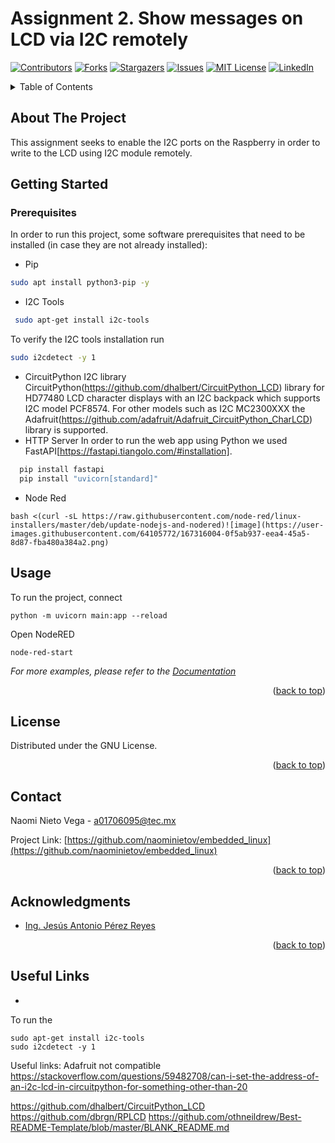 # Assignment 2. Show messages on LCD via I2C remotely

<div id="top"></div>

<!-- PROJECT SHIELDS -->
[![Contributors][contributors-shield]][contributors-url]
[![Forks][forks-shield]][forks-url]
[![Stargazers][stars-shield]][stars-url]
[![Issues][issues-shield]][issues-url]
[![MIT License][license-shield]][license-url]
[![LinkedIn][linkedin-shield]][linkedin-url]

<!-- TABLE OF CONTENTS -->
<details>
  <summary>Table of Contents</summary>
  <ol>
    <li>
      <a href="#about-the-project">About The Project</a>
    </li>
    <li>
      <a href="#getting-started">Getting Started</a>
      <ul>
        <li><a href="#prerequisites">Prerequisites</a></li>
        <li><a href="#installation">Installation</a></li>
      </ul>
    </li>
    <li><a href="#usage">Usage</a></li>
    <li><a href="#roadmap">Roadmap</a></li>
    <li><a href="#contributing">Contributing</a></li>
    <li><a href="#license">License</a></li>
    <li><a href="#contact">Contact</a></li>
    <li><a href="#acknowledgments">Acknowledgments</a></li>
  </ol>
</details>

<!-- ABOUT THE PROJECT -->
## About The Project

This assignment seeks to enable the I2C ports on the Raspberry in order to write to the LCD using I2C module remotely. 

<!-- GETTING STARTED -->
## Getting Started

### Prerequisites

In order to run this project, some software prerequisites that need to be installed (in case they are not already installed):

* Pip
```sh
sudo apt install python3-pip -y
```
* I2C Tools
```sh
 sudo apt-get install i2c-tools
  ```
 To verify the I2C tools installation run 
 ```sh 
 sudo i2cdetect -y 1 
 ```
* CircuitPython I2C library
CircuitPython(https://github.com/dhalbert/CircuitPython_LCD) library for HD77480 LCD character displays with an I2C backpack which supports I2C model PCF8574. For other models such as I2C MC2300XXX the Adafruit(https://github.com/adafruit/Adafruit_CircuitPython_CharLCD) library is supported. 
* HTTP Server
In order to run the web app using Python we used FastAPI[https://fastapi.tiangolo.com/#installation].
```sh
  pip install fastapi
  pip install "uvicorn[standard]"
  ```
* Node Red
```
bash <(curl -sL https://raw.githubusercontent.com/node-red/linux-installers/master/deb/update-nodejs-and-nodered)![image](https://user-images.githubusercontent.com/64105772/167316004-0f5ab937-eea4-45a5-8d87-fba480a384a2.png)
```

<!-- USAGE EXAMPLES -->
## Usage

To run the project, connect 
```
python -m uvicorn main:app --reload
```
Open NodeRED
```
node-red-start

```

_For more examples, please refer to the [Documentation](https://example.com)_

<p align="right">(<a href="#top">back to top</a>)</p>



<!-- LICENSE -->
## License

Distributed under the GNU License. 

<p align="right">(<a href="#top">back to top</a>)</p>



<!-- CONTACT -->
## Contact

Naomi Nieto Vega - a01706095@tec.mx

Project Link: [https://github.com/naominietov/embedded_linux](https://github.com/naominietov/embedded_linux)

<p align="right">(<a href="#top">back to top</a>)</p>



<!-- ACKNOWLEDGMENTS -->
## Acknowledgments

* [Ing. Jesús Antonio Pérez Reyes](antonio.perez@tec.mx)

<p align="right">(<a href="#top">back to top</a>)</p>


## Useful Links

*

<!-- MARKDOWN LINKS & IMAGES -->
<!-- https://www.markdownguide.org/basic-syntax/#reference-style-links -->
[contributors-shield]: https://img.shields.io/github/contributors/naominietov/embedded_linux.svg?style=for-the-badge
[contributors-url]: https://github.com/naominietov/embedded_linux/graphs/contributors
[forks-shield]: https://img.shields.io/github/forks/naominietov/embedded_linux.svg?style=for-the-badge
[forks-url]: https://github.com/naominietov/embedded_linux/network/members
[stars-shield]: https://img.shields.io/github/stars/naominietov/embedded_linux.svg?style=for-the-badge
[stars-url]: https://github.com/naominietov/embedded_linux/stargazers
[issues-shield]: https://img.shields.io/github/issues/naominietov/embedded_linux.svg?style=for-the-badge
[issues-url]: https://github.com/naominietov/embedded_linux/issues
[license-shield]: https://img.shields.io/github/license/naominietov/embedded_linux.svg?style=for-the-badge
[license-url]: https://github.com/naominietov/embedded_linux/blob/master/LICENSE.txt
[linkedin-shield]: https://img.shields.io/badge/-LinkedIn-black.svg?style=for-the-badge&logo=linkedin&colorB=555
[linkedin-url]: https://www.linkedin.com/in/naominietov/
[product-screenshot]: images/screenshot.png

To run the 
```
sudo apt-get install i2c-tools
sudo i2cdetect -y 1
```


Useful links:
Adafruit not compatible
https://stackoverflow.com/questions/59482708/can-i-set-the-address-of-an-i2c-lcd-in-circuitpython-for-something-other-than-20

https://github.com/dhalbert/CircuitPython_LCD
https://github.com/dbrgn/RPLCD
https://github.com/othneildrew/Best-README-Template/blob/master/BLANK_README.md
